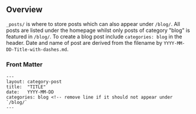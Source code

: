## Overview

`_posts/` is where to store posts which can also appear under `/blog/`. All posts are listed under the homepage whilst only posts of category "blog" is featured in `/blog/`. To create a blog post include `categories: blog` in the header. Date and name of post are derived from the filename by `YYYY-MM-DD-Title-with-dashes.md`.

### Front Matter

```
---
layout: category-post
title:  "TITLE"
date:   YYYY-MM-DD
categories: blog <!-- remove line if it should not appear under `/blog/`
---
```

